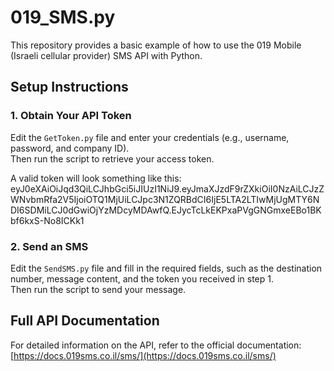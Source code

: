 # 019_SMS.py


This repository provides a basic example of how to use the 019 Mobile (Israeli cellular provider) SMS API with Python.

## Setup Instructions

### 1. Obtain Your API Token

Edit the `GetToken.py` file and enter your credentials (e.g., username, password, and company ID).  
Then run the script to retrieve your access token.

A valid token will look something like this:  
eyJ0eXAiOiJqd3QiLCJhbGci5iJIUzI1NiJ9.eyJmaXJzdF9rZXkiOiI0NzAiLCJzZWNvbmRfa2V5IjoiOTQ1MjUiLCJpc3N1ZQRBdCI6IjE5LTA2LTIwMjUgMTY6NDI6SDMiLCJ0dGwiOjYzMDcyMDAwfQ.EJycTcLkEKPxaPVgGNGmxeEBo1BKbf6kxS-No8ICKk1

### 2. Send an SMS

Edit the `SendSMS.py` file and fill in the required fields, such as the destination number, message content, and the token you received in step 1.  
Then run the script to send your message.

## Full API Documentation

For detailed information on the API, refer to the official documentation:  
[https://docs.019sms.co.il/sms/](https://docs.019sms.co.il/sms/)


